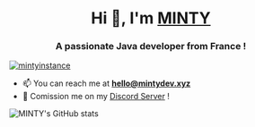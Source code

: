 <h1 align="center">Hi 👋, I'm <a href="https://mintydev.xyz" target="blank">MINTY</a></h1>
<h3 align="center">A passionate Java developer from France !</h3>

<p align="left"> <a href="https://twitter.com/mintyinstance" target="blank"><img src="https://img.shields.io/twitter/follow/mintyinstance?logo=twitter&style=for-the-badge" alt="mintyinstance" /></a> </p>

- 📫 You can reach me at **hello@mintydev.xyz**
- 🌟 Comission me on my <a href="http://discord.elarys.net" target="blank">Discord Server</a> !

![MINTY's GitHub stats](https://github-readme-stats.vercel.app/api?username=MINTYdv&show_icons=true)
